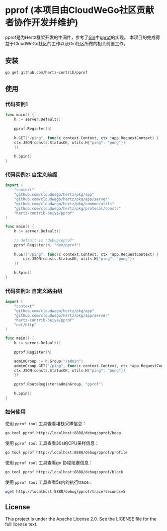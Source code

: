 # pprof (本项目由CloudWeGo社区贡献者协作开发并维护)


pprof是为Hertz框架开发的中间件，参考了[Gin](https://github.com/gin-gonic/gin)中[pprof](https://github.com/gin-contrib/pprof)的实现。
本项目的完成得益于CloudWeGo社区的工作以及Gin社区所做的相关前置工作。


## 安装
```shell
go get github.com/hertz-contrib/pprof
```

## 使用
### 代码实例1

```go
func main() {
    h := server.Default()
    
    pprof.Register(h)
    
    h.GET("/ping", func(c context.Context, ctx *app.RequestContext) {
    ctx.JSON(consts.StatusOK, utils.H{"ping": "pong"})
    })
    
    h.Spin()
}
```

### 代码实例2: 自定义前缀

```go
import (
    "context"
    "github.com/cloudwego/hertz/pkg/app"
    "github.com/cloudwego/hertz/pkg/app/server"
    "github.com/cloudwego/hertz/pkg/common/utils"
    "github.com/cloudwego/hertz/pkg/protocol/consts"
    "hertz-contrib-beiye/pprof"
)

func main() {
    h := server.Default()
    
    // default is "debug/pprof"
    pprof.Register(h, "dev/pprof")
    
    h.GET("/ping", func(c context.Context, ctx *app.RequestContext) {
        ctx.JSON(consts.StatusOK, utils.H{"ping": "pong"})
    })
    
    h.Spin()
}

```

### 代码实例3: 自定义路由组

```go
import (
    "context"
    "github.com/cloudwego/hertz/pkg/app"
    "github.com/cloudwego/hertz/pkg/app/server"
    "hertz-contrib-beiye/pprof"
    "net/http"
)

func main() {
    h := server.Default()
    
    pprof.Register(h)

    adminGroup := h.Group("/admin")
    adminGroup.GET("/ping", func(c context.Context, ctx *app.RequestContext) {
    ctx.JSON(consts.StatusOK, utils.H{"ping": "pong"})
    })
    
    pprof.RouteRegister(adminGroup, "pprof")
    
    h.Spin()
}

```


### 如何使用

使用 `pprof tool` 工具查看堆栈采样信息：

```bash
go tool pprof http://localhost:8888/debug/pprof/heap
```

使用 `pprof tool` 工具查看30s的CPU采样信息：

```bash
go tool pprof http://localhost:8888/debug/pprof/profile
```

使用 `pprof tool` 工具查看go 协程阻塞信息：

```bash
go tool pprof http://localhost:8888/debug/pprof/block
```

使用 `pprof tool` 工具查看5s内的执行trace：

```bash
wget http://localhost:8888/debug/pprof/trace?seconds=5
```


## License
This project is under the Apache License 2.0. See the LICENSE file for the full license text.